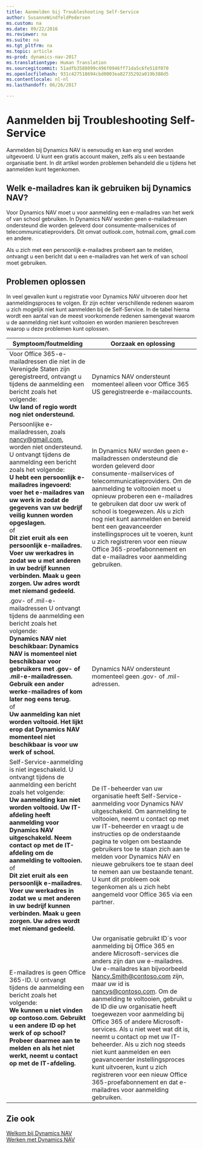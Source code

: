 ```yaml
---
title: Aanmelden bij Troubleshooting Self-Service
author: SusanneWindfeldPedersen
ms.custom: na
ms.date: 09/22/2016
ms.reviewer: na
ms.suite: na
ms.tgt_pltfrm: na
ms.topic: article
ms-prod: dynamics-nav-2017
ms.translationtype: Human Translation
ms.sourcegitcommit: 51adfb3588099c496f0946ff71da5c6fe518f070
ms.openlocfilehash: 931c427518694cbd0003ea82735292a019b388d5
ms.contentlocale: nl-nl
ms.lasthandoff: 06/26/2017

---
```


# <a name="troubleshooting-self-service-sign-up"></a>Aanmelden bij Troubleshooting Self-Service
Aanmelden bij Dynamics NAV is eenvoudig en kan erg snel worden uitgevoerd. U kunt een gratis account maken, zelfs als u een bestaande organisatie bent. In dit artikel worden problemen behandeld die u tijdens het aanmelden kunt tegenkomen.

## <a name="what-email-address-can-i-use-with-dynamics-nav"></a>Welk e-mailadres kan ik gebruiken bij Dynamics NAV?
Voor Dynamics NAV moet u voor aanmelding een e-mailadres van het werk of van school gebruiken. In Dynamics NAV worden geen e-mailadressen ondersteund die worden geleverd door consumente-mailservices of telecommunicatieproviders. Dit omvat outlook.com, hotmail.com, gmail.com en andere.

Als u zich met een persoonlijk e-mailadres probeert aan te melden, ontvangt u een bericht dat u een e-mailadres van het werk of van school moet gebruiken.

## <a name="troubleshooting"></a>Problemen oplossen
In veel gevallen kunt u registratie voor Dynamics NAV uitvoeren door het aanmeldingsproces te volgen. Er zijn echter verschillende redenen waarom u zich mogelijk niet kunt aanmelden bij de Self-Service. In de tabel hierna wordt een aantal van de meest voorkomende redenen samengevat waarom u de aanmelding niet kunt voltooien en worden manieren beschreven waarop u deze problemen kunt oplossen.

|Symptoom/foutmelding                                                                             |Oorzaak en oplossing|
|--------------------------------------------------------------------------------------------------|--------------------|
|Voor Office 365-e-mailadressen die niet in de Verenigde Staten zijn geregistreerd, ontvangt u tijdens de aanmelding een bericht zoals het volgende: <br>**Uw land of regio wordt nog niet ondersteund.**<br> |Dynamics NAV ondersteunt momenteel alleen voor Office 365 US geregistreerde e-mailaccounts.|
|Persoonlijke e-mailadressen, zoals nancy@gmail.com, worden niet ondersteund. U ontvangt tijdens de aanmelding een bericht zoals het volgende: <br>**U hebt een persoonlijk e-mailadres ingevoerd: voer het e-mailadres van uw werk in zodat de gegevens van uw bedrijf veilig kunnen worden opgeslagen.**<br> of <br> **Dit ziet eruit als een persoonlijk e-mailadres. Voer uw werkadres in zodat we u met anderen in uw bedrijf kunnen verbinden. Maak u geen zorgen. Uw adres wordt met niemand gedeeld.** | In Dynamics NAV worden geen e-mailadressen ondersteund die worden geleverd door consumente-mailservices of telecommunicatieproviders. Om de aanmelding te voltooien moet u opnieuw proberen een e-mailadres te gebruiken dat door uw werk of school is toegewezen. Als u zich nog niet kunt aanmelden en bereid bent een geavanceerder instellingsproces uit te voeren, kunt u zich registreren voor een nieuw Office 365-proefabonnement en dat e-mailadres voor aanmelding gebruiken.
|.gov- of .mil-e-mailadressen U ontvangt tijdens de aanmelding een bericht zoals het volgende: <br>**Dynamics NAV niet beschikbaar: Dynamics NAV is momenteel niet beschikbaar voor gebruikers met .gov- of .mil-e-mailadressen. Gebruik een ander werke-mailadres of kom later nog eens terug.** <br>of <br>**Uw aanmelding kan niet worden voltooid. Het lijkt erop dat Dynamics NAV momenteel niet beschikbaar is voor uw werk of school.**|Dynamics NAV ondersteunt momenteel geen .gov- of .mil-adressen.|
|Self-Service-aanmelding is niet ingeschakeld. U ontvangt tijdens de aanmelding een bericht zoals het volgende: <br>**Uw aanmelding kan niet worden voltooid. Uw IT-afdeling heeft aanmelding voor Dynamics NAV uitgeschakeld. Neem contact op met de IT-afdeling om de aanmelding te voltooien.** <br>of <br> **Dit ziet eruit als een persoonlijk e-mailadres. Voer uw werkadres in zodat we u met anderen in uw bedrijf kunnen verbinden. Maak u geen zorgen. Uw adres wordt met niemand gedeeld.**|De IT-beheerder van uw organisatie heeft Self-Service-aanmelding voor Dynamics NAV uitgeschakeld. Om aanmelding te voltooien, neemt u contact op met uw IT-beheerder en vraagt u de instructies op de onderstaande pagina te volgen om bestaande gebruikers toe te staan zich aan te melden voor Dynamics NAV en nieuwe gebruikers toe te staan deel te nemen aan uw bestaande tenant. U kunt dit probleem ook tegenkomen als u zich hebt aangemeld voor Office 365 via een partner.|
|E-mailadres is geen Office 365-ID. U ontvangt tijdens de aanmelding een bericht zoals het volgende: <br>**We kunnen u niet vinden op contoso.com. Gebruikt u een andere ID op het werk of op school? Probeer daarmee aan te melden en als het niet werkt, neemt u contact op met de IT-afdeling.**|Uw organisatie gebruikt ID´s voor aanmelding bij Office 365 en andere Microsoft-services die anders zijn dan uw e-mailadres. Uw e-mailadres kan bijvoorbeeld Nancy.Smith@contoso.com zijn, maar uw id is nancys@contoso.com. Om de aanmelding te voltooien, gebruikt u de ID die uw organisatie heeft toegewezen voor aanmelding bij Office 365 of andere Microsoft-services. Als u niet weet wat dit is, neemt u contact op met uw IT-beheerder. Als u zich nog steeds niet kunt aanmelden en een geavanceerder instellingsproces kunt uitvoeren, kunt u zich registreren voor een nieuw Office 365-proefabonnement en dat e-mailadres voor aanmelding gebruiken.|


## <a name="see-also"></a>Zie ook
[Welkom bij Dynamics NAV](across-get-started.md)  
[Werken met Dynamics NAV](ui-work-product.md)




